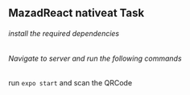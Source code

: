 ## MazadReact nativeat Task 

###### install the required dependencies 

###### Navigate to server and run the following commands
run `expo start` and scan the QRCode